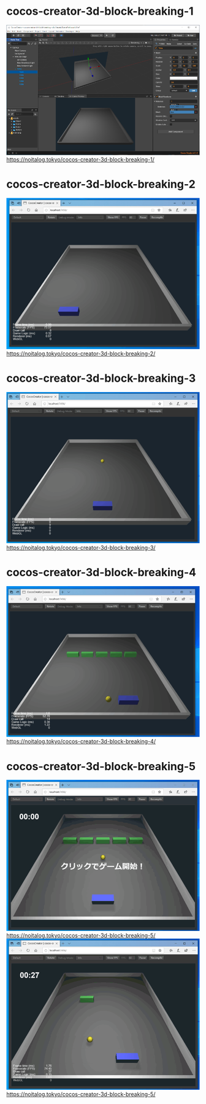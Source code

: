 # cocos-creator-3d-block-breaking-1
![](cocos-creator-3d-block-breaking-1.png)
https://noitalog.tokyo/cocos-creator-3d-block-breaking-1/

# cocos-creator-3d-block-breaking-2
![](cocos-creator-3d-block-breaking-2.gif)
https://noitalog.tokyo/cocos-creator-3d-block-breaking-2/

# cocos-creator-3d-block-breaking-3
![](cocos-creator-3d-block-breaking-3_4.gif)
https://noitalog.tokyo/cocos-creator-3d-block-breaking-3/

# cocos-creator-3d-block-breaking-4
![](cocos-creator-3d-block-breaking-4_3.gif)
https://noitalog.tokyo/cocos-creator-3d-block-breaking-4/

# cocos-creator-3d-block-breaking-5
![](cocos-creator-3d-block-breaking-5_1.gif)
https://noitalog.tokyo/cocos-creator-3d-block-breaking-5/
![](cocos-creator-3d-block-breaking-5_2.gif)
https://noitalog.tokyo/cocos-creator-3d-block-breaking-5/
